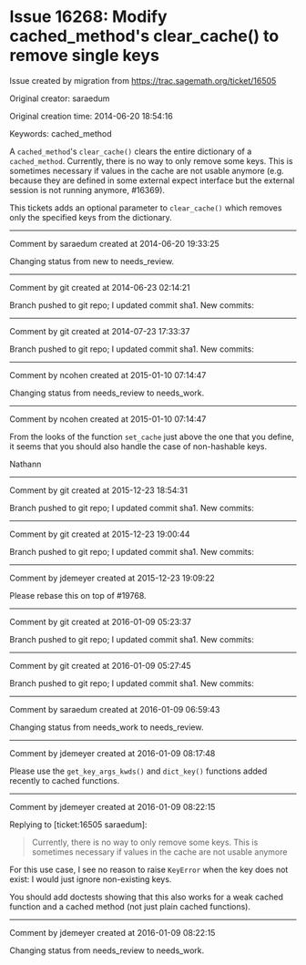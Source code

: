 # Issue 16268: Modify cached_method's clear_cache() to remove single keys

Issue created by migration from https://trac.sagemath.org/ticket/16505

Original creator: saraedum

Original creation time: 2014-06-20 18:54:16

Keywords: cached_method

A `cached_method`'s `clear_cache()` clears the entire dictionary of a `cached_method`. Currently, there is no way to only remove some keys. This is sometimes necessary if values in the cache are not usable anymore (e.g. because they are defined in some external expect interface but the external session is not running anymore, #16369).

This tickets adds an optional parameter to `clear_cache()` which removes only the specified keys from the dictionary.


---

Comment by saraedum created at 2014-06-20 19:33:25

Changing status from new to needs_review.


---

Comment by git created at 2014-06-23 02:14:21

Branch pushed to git repo; I updated commit sha1. New commits:


---

Comment by git created at 2014-07-23 17:33:37

Branch pushed to git repo; I updated commit sha1. New commits:


---

Comment by ncohen created at 2015-01-10 07:14:47

Changing status from needs_review to needs_work.


---

Comment by ncohen created at 2015-01-10 07:14:47

From the looks of the function `set_cache` just above the one that you define, it seems that you should also handle the case of non-hashable keys.

Nathann


---

Comment by git created at 2015-12-23 18:54:31

Branch pushed to git repo; I updated commit sha1. New commits:


---

Comment by git created at 2015-12-23 19:00:44

Branch pushed to git repo; I updated commit sha1. New commits:


---

Comment by jdemeyer created at 2015-12-23 19:09:22

Please rebase this on top of #19768.


---

Comment by git created at 2016-01-09 05:23:37

Branch pushed to git repo; I updated commit sha1. New commits:


---

Comment by git created at 2016-01-09 05:27:45

Branch pushed to git repo; I updated commit sha1. New commits:


---

Comment by saraedum created at 2016-01-09 06:59:43

Changing status from needs_work to needs_review.


---

Comment by jdemeyer created at 2016-01-09 08:17:48

Please use the `get_key_args_kwds()` and `dict_key()` functions added recently to cached functions.


---

Comment by jdemeyer created at 2016-01-09 08:22:15

Replying to [ticket:16505 saraedum]:
> Currently, there is no way to only remove some keys. This is sometimes necessary if values in the cache are not usable anymore

For this use case, I see no reason to raise `KeyError` when the key does not exist: I would just ignore non-existing keys.

You should add doctests showing that this also works for a weak cached function and a cached method (not just plain cached functions).


---

Comment by jdemeyer created at 2016-01-09 08:22:15

Changing status from needs_review to needs_work.
